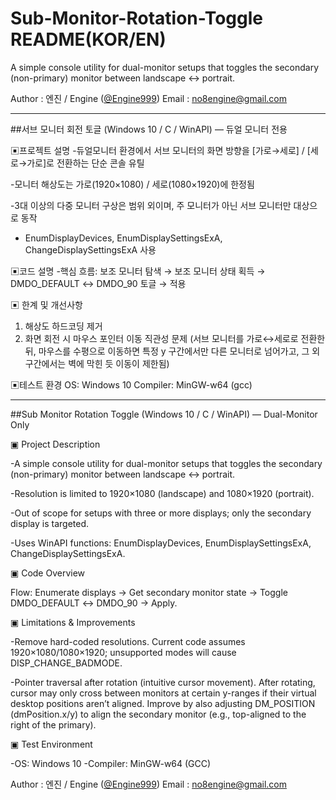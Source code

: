 # Sub-Monitor-Rotation-Toggle README(KOR/EN)
A simple console utility for dual-monitor setups that toggles the secondary (non-primary) monitor between landscape ↔ portrait.

Author : 엔진 / Engine ([@Engine999](https://github.com/Engine999))
Email : no8engine@gmail.com

---

##서브 모니터 회전 토글 (Windows 10 / C / WinAPI) — 듀얼 모니터 전용



▣프로젝트 설명
-듀얼모니터 환경에서 서브 모니터의 화면 방향을 [가로→세로] / [세로→가로]로 전환하는 단순 콘솔 유틸 

-모니터 해상도는 가로(1920×1080) / 세로(1080×1920)에 한정됨 

-3대 이상의 다중 모니터 구상은 범위 외이며, 주 모니터가 아닌 서브 모니터만 대상으로 동작 
 
- EnumDisplayDevices, EnumDisplaySettingsExA, ChangeDisplaySettingsExA 사용



▣코드 설명
-핵심 흐름:
보조 모니터 탐색 → 보조 모니터 상태 획득 → DMDO_DEFAULT ↔ DMDO_90 토글 → 적용

▣ 한계 및 개선사항 
1. 해상도 하드코딩 제거 
2. 화면 회전 시 마우스 포인터 이동 직관성 문제 
(서브 모니터를 가로↔세로로 전환한 뒤, 마우스를 수평으로 이동하면 특정 y 구간에서만 다른 모니터로 넘어가고, 그 외 구간에서는 벽에 막힌 듯 이동이 제한됨)



▣테스트 환경 
OS: Windows 10
Compiler: MinGW-w64 (gcc)

---

##Sub Monitor Rotation Toggle (Windows 10 / C / WinAPI) — Dual-Monitor Only



▣ Project Description

-A simple console utility for dual-monitor setups that toggles the secondary (non-primary) monitor between landscape ↔ portrait.

-Resolution is limited to 1920×1080 (landscape) and 1080×1920 (portrait).

-Out of scope for setups with three or more displays; only the secondary display is targeted.

-Uses WinAPI functions: EnumDisplayDevices, EnumDisplaySettingsExA, ChangeDisplaySettingsExA.



▣ Code Overview

Flow: Enumerate displays → Get secondary monitor state → Toggle DMDO_DEFAULT ↔ DMDO_90 → Apply.



▣ Limitations & Improvements

-Remove hard-coded resolutions.
Current code assumes 1920×1080/1080×1920; unsupported modes will cause DISP_CHANGE_BADMODE.

-Pointer traversal after rotation (intuitive cursor movement).
After rotating, cursor may only cross between monitors at certain y-ranges if their virtual desktop positions aren’t aligned.
Improve by also adjusting DM_POSITION (dmPosition.x/y) to align the secondary monitor (e.g., top-aligned to the right of the primary).



▣ Test Environment

-OS: Windows 10
-Compiler: MinGW-w64 (GCC)



Author : 엔진 / Engine ([@Engine999](https://github.com/Engine999))
Email : no8engine@gmail.com

